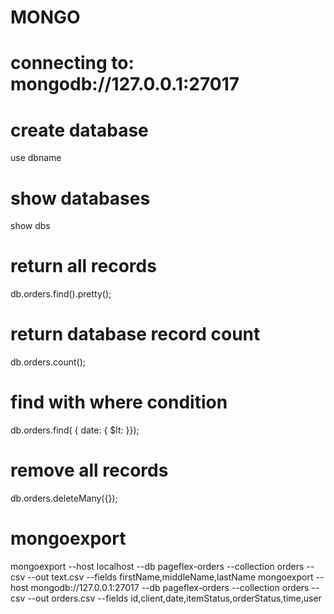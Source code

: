 # MONGO

# connecting to: mongodb://127.0.0.1:27017

# create database
use dbname

# show databases
show dbs

# return all records
db.orders.find().pretty();

# return database record count
db.orders.count();

# find with where condition
db.orders.find( { date:  { $lt: }});

# remove all records
db.orders.deleteMany({});


# mongoexport
mongoexport --host localhost --db pageflex-orders --collection orders --csv --out text.csv --fields firstName,middleName,lastName
mongoexport --host mongodb://127.0.0.1:27017 --db pageflex-orders --collection orders --csv --out orders.csv --fields id,client,date,itemStatus,orderStatus,time,user
